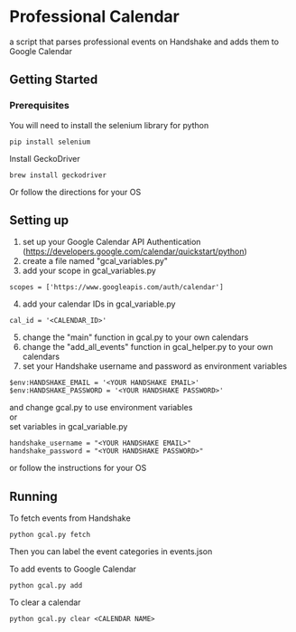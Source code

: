 # Professional Calendar

a script that parses professional events on Handshake and adds them to Google Calendar

## Getting Started
### Prerequisites

You will need to install the selenium library for python
```
pip install selenium
```
Install GeckoDriver
```
brew install geckodriver
```
Or follow the directions for your OS

## Setting up
1. set up your Google Calendar API Authentication (https://developers.google.com/calendar/quickstart/python)
2. create a file named "gcal_variables.py"
3. add your scope in gcal_variables.py
```
scopes = ['https://www.googleapis.com/auth/calendar']
```
4. add your calendar IDs in gcal_variable.py
```
cal_id = '<CALENDAR_ID>'
```
5. change the "main" function in gcal.py to your own calendars
6. change the "add_all_events" function in gcal_helper.py to your own calendars
7. set your Handshake username and password as environment variables
```
$env:HANDSHAKE_EMAIL = '<YOUR HANDSHAKE EMAIL>'
$env:HANDSHAKE_PASSWORD = '<YOUR HANDSHAKE PASSWORD>'
```
and change gcal.py to use environment variables  
or  
set variables in gcal_variable.py  
```
handshake_username = "<YOUR HANDSHAKE EMAIL>"
handshake_password = "<YOUR HANDSHAKE PASSWORD>"
```
or follow the instructions for your OS


## Running
To fetch events from Handshake
```
python gcal.py fetch
```
Then you can label the event categories in events.json

To add events to Google Calendar
```
python gcal.py add
```

To clear a calendar
```
python gcal.py clear <CALENDAR NAME>
```
